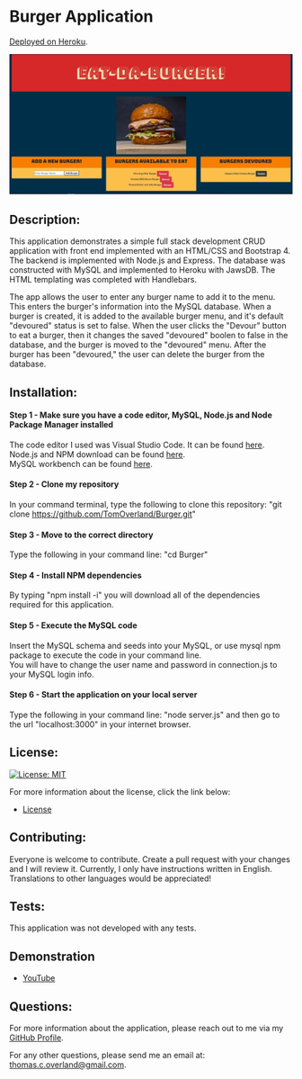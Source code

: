 # Burger Application

[Deployed on Heroku](https://tranquil-citadel-07940.herokuapp.com/).

![Screenshot of Application](https://github.com/TomOverland/Burger/blob/main/public/images/Demo.JPG)

## Description:

This application demonstrates a simple full stack development CRUD application with front end implemented with an HTML/CSS and Bootstrap 4.  The backend is implemented with Node.js and Express. The database was constructed with MySQL and implemented to Heroku with JawsDB. The HTML templating was completed with Handlebars.

The app allows the user to enter any burger name to add it to the menu. This enters the burger's information into the MySQL database. When a burger is created, it is added to the available burger menu, and it's default "devoured" status is set to false. When the user clicks the "Devour" button to eat a burger, then it changes the saved "devoured" boolen to false in the database, and the burger is moved to the "devoured" menu. After the burger has been "devoured," the user can delete the burger from the database.

## Installation:

#### Step 1 - Make sure you have a code editor, MySQL, Node.js and Node Package Manager installed

The code editor I used was Visual Studio Code. It can be found [here](https://code.visualstudio.com/download).  
Node.js and NPM download can be found [here](https://nodejs.org/en/).  
MySQL workbench can be found [here](https://dev.mysql.com/downloads/workbench/).

#### Step 2 - Clone my repository

In your command terminal, type the following to clone this repository: "git clone https://github.com/TomOverland/Burger.git"

#### Step 3 - Move to the correct directory

Type the following in your command line: "cd Burger"

#### Step 4 - Install NPM dependencies

By typing "npm install -i" you will download all of the dependencies required for this application.

#### Step 5 - Execute the MySQL code

Insert the MySQL schema and seeds into your MySQL, or use mysql npm package to execute the code in your command line.  
You will have to change the user name and password in connection.js to your MySQL login info.

#### Step 6 - Start the application on your local server

Type the following in your command line: "node server.js" and then go to the url "localhost:3000" in your internet browser.

## License:

[![License: MIT](https://img.shields.io/badge/License-MIT-yellow.svg)](https://opensource.org/licenses/MIT)

For more information about the license, click the link below:

- [License](https://opensource.org/licenses/)

## Contributing:

Everyone is welcome to contribute. Create a pull request with your changes and I will review it. Currently, I only have instructions written in English. Translations to other languages would be appreciated!

## Tests:

This application was not developed with any tests.

## Demonstration

- [YouTube](https://youtu.be/V8LyyhFEOaQ)

## Questions:

For more information about the application, please reach out to me via my [GitHub Profile](https://github.com/TomOverland).

For any other questions, please send me an email at: thomas.c.overland@gmail.com.
